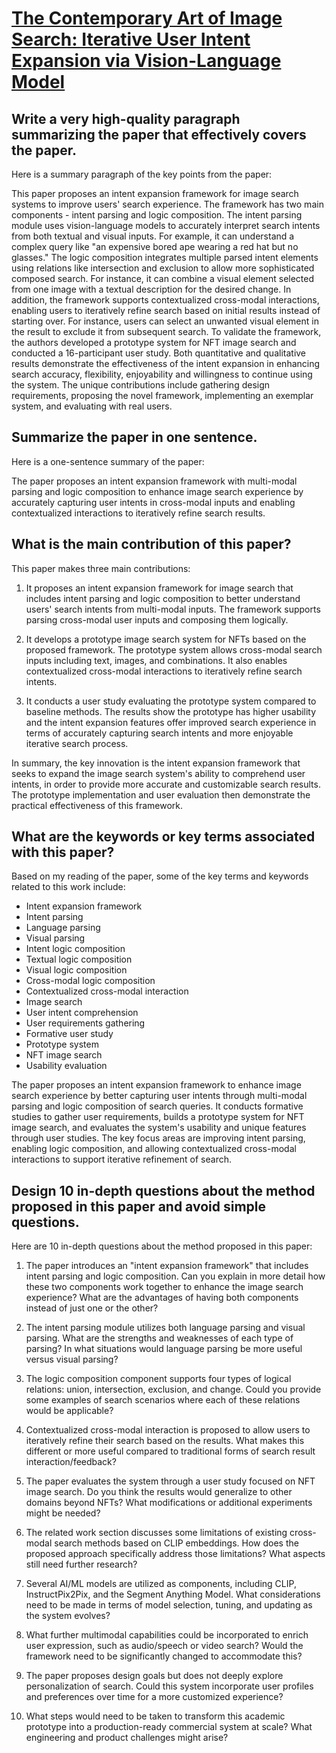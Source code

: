 # [The Contemporary Art of Image Search: Iterative User Intent Expansion   via Vision-Language Model](https://arxiv.org/abs/2312.01656)

## Write a very high-quality paragraph summarizing the paper that effectively covers the paper.

 Here is a summary paragraph of the key points from the paper:

This paper proposes an intent expansion framework for image search systems to improve users' search experience. The framework has two main components - intent parsing and logic composition. The intent parsing module uses vision-language models to accurately interpret search intents from both textual and visual inputs. For example, it can understand a complex query like "an expensive bored ape wearing a red hat but no glasses." The logic composition integrates multiple parsed intent elements using relations like intersection and exclusion to allow more sophisticated composed search. For instance, it can combine a visual element selected from one image with a textual description for the desired change. In addition, the framework supports contextualized cross-modal interactions, enabling users to iteratively refine search based on initial results instead of starting over. For instance, users can select an unwanted visual element in the result to exclude it from subsequent search. To validate the framework, the authors developed a prototype system for NFT image search and conducted a 16-participant user study. Both quantitative and qualitative results demonstrate the effectiveness of the intent expansion in enhancing search accuracy, flexibility, enjoyability and willingness to continue using the system. The unique contributions include gathering design requirements, proposing the novel framework, implementing an exemplar system, and evaluating with real users.


## Summarize the paper in one sentence.

 Here is a one-sentence summary of the paper:

The paper proposes an intent expansion framework with multi-modal parsing and logic composition to enhance image search experience by accurately capturing user intents in cross-modal inputs and enabling contextualized interactions to iteratively refine search results.


## What is the main contribution of this paper?

 This paper makes three main contributions:

1. It proposes an intent expansion framework for image search that includes intent parsing and logic composition to better understand users' search intents from multi-modal inputs. The framework supports parsing cross-modal user inputs and composing them logically.

2. It develops a prototype image search system for NFTs based on the proposed framework. The prototype system allows cross-modal search inputs including text, images, and combinations. It also enables contextualized cross-modal interactions to iteratively refine search intents.

3. It conducts a user study evaluating the prototype system compared to baseline methods. The results show the prototype has higher usability and the intent expansion features offer improved search experience in terms of accurately capturing search intents and more enjoyable iterative search process.

In summary, the key innovation is the intent expansion framework that seeks to expand the image search system's ability to comprehend user intents, in order to provide more accurate and customizable search results. The prototype implementation and user evaluation then demonstrate the practical effectiveness of this framework.


## What are the keywords or key terms associated with this paper?

 Based on my reading of the paper, some of the key terms and keywords related to this work include:

- Intent expansion framework
- Intent parsing
- Language parsing
- Visual parsing  
- Intent logic composition 
- Textual logic composition
- Visual logic composition 
- Cross-modal logic composition
- Contextualized cross-modal interaction
- Image search 
- User intent comprehension
- User requirements gathering
- Formative user study
- Prototype system
- NFT image search
- Usability evaluation

The paper proposes an intent expansion framework to enhance image search experience by better capturing user intents through multi-modal parsing and logic composition of search queries. It conducts formative studies to gather user requirements, builds a prototype system for NFT image search, and evaluates the system's usability and unique features through user studies. The key focus areas are improving intent parsing, enabling logic composition, and allowing contextualized cross-modal interactions to support iterative refinement of search.


## Design 10 in-depth questions about the method proposed in this paper and avoid simple questions.

 Here are 10 in-depth questions about the method proposed in this paper:

1. The paper introduces an "intent expansion framework" that includes intent parsing and logic composition. Can you explain in more detail how these two components work together to enhance the image search experience? What are the advantages of having both components instead of just one or the other?

2. The intent parsing module utilizes both language parsing and visual parsing. What are the strengths and weaknesses of each type of parsing? In what situations would language parsing be more useful versus visual parsing?

3. The logic composition component supports four types of logical relations: union, intersection, exclusion, and change. Could you provide some examples of search scenarios where each of these relations would be applicable? 

4. Contextualized cross-modal interaction is proposed to allow users to iteratively refine their search based on the results. What makes this different or more useful compared to traditional forms of search result interaction/feedback?

5. The paper evaluates the system through a user study focused on NFT image search. Do you think the results would generalize to other domains beyond NFTs? What modifications or additional experiments might be needed?

6. The related work section discusses some limitations of existing cross-modal search methods based on CLIP embeddings. How does the proposed approach specifically address those limitations? What aspects still need further research?

7. Several AI/ML models are utilized as components, including CLIP, InstructPix2Pix, and the Segment Anything Model. What considerations need to be made in terms of model selection, tuning, and updating as the system evolves?  

8. What further multimodal capabilities could be incorporated to enrich user expression, such as audio/speech or video search? Would the framework need to be significantly changed to accommodate this?

9. The paper proposes design goals but does not deeply explore personalization of search. Could this system incorporate user profiles and preferences over time for a more customized experience?  

10. What steps would need to be taken to transform this academic prototype into a production-ready commercial system at scale? What engineering and product challenges might arise?
